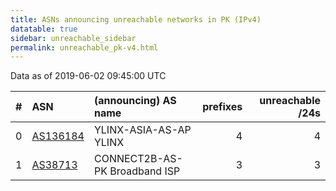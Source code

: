 ```yaml
---
title: ASNs announcing unreachable networks in PK (IPv4)
datatable: true
sidebar: unreachable_sidebar
permalink: unreachable_pk-v4.html
---
```


Data as of 2019-06-02 09:45:00 UTC


<div class="datatable-begin"></div>

|   # | ASN                                      | (announcing) AS name          |   prefixes |   unreachable /24s |
|----:|:-----------------------------------------|:------------------------------|-----------:|-------------------:|
|   0 | [AS136184](unreachable_AS136184-v4.html) | YLINX-ASIA-AS-AP YLINX        |          4 |                  4 |
|   1 | [AS38713](unreachable_AS38713-v4.html)   | CONNECT2B-AS-PK Broadband ISP |          3 |                  3 |

<div class="datatable-end"></div>